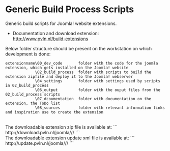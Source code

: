 # Generic Build Process Scripts
Generic build scripts for Joomla! website extensions.

* Documentation and download extension: <br/>
http://www.pvln.nl/build-extensions <br/>

Below folder structure should be present on the workstation on which development is done:
```
extensionname\00_dev_code       folder with the code for the joomla extension, which gets installed on the Joomla! website
             \02_build_process  folder with scripts to build the extension zipfile and deploy it to the Joomla! webserver
             \04_settings       folder with settings used by scripts in 02_build_process
             \06_output         folder with the ouput files from the 02_build_process scripts
             \07_dcoumentation  folder with documentation on the extension, the ToDo list
             \08_sources        folder with relevant information links and inspiration use to create the extension
```
<br/>
The downloadable extension zip file is available at:
```
http://download.pvln.nl/joomla/<extensiontype>/<extensionname>/
```
<br/>
The downloadable extension update xml file is available at:
```
http://update.pvln.nl/joomla/<extensiontype>/<extensionname>/
```
